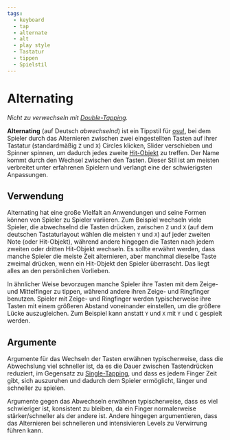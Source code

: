 ```yaml
---
tags:
  - keyboard
  - tap
  - alternate
  - alt
  - play style
  - Tastatur
  - tippen
  - Spielstil
---
```


# Alternating

*Nicht zu verwechseln mit [Double-Tapping](/wiki/Play_style/Double_tapping).*

**Alternating** (auf Deutsch *abwechselnd*) ist ein Tippstil für [osu!](/wiki/Game_mode/osu!), bei dem Spieler durch das Alternieren zwischen zwei eingestellten Tasten auf ihrer Tastatur (standardmäßig `Z` und `X`) Circles klicken, Slider verschieben und Spinner spinnen, um dadurch jedes zweite [Hit-Objekt](/wiki/Hit_object) zu treffen. Der Name kommt durch den Wechsel zwischen den Tasten. Dieser Stil ist am meisten verbreitet unter erfahrenen Spielern und verlangt eine der schwierigsten Anpassungen.

## Verwendung

Alternating hat eine große Vielfalt an Anwendungen und seine Formen können von Spieler zu Spieler variieren. Zum Beispiel wechseln viele Spieler, die abwechselnd die Tasten drücken, zwischen `Z` und `X` (auf dem deutschen Tastaturlayout wählen die meisten `Y` und `X`) auf jeder zweiten Note (oder Hit-Objekt), während andere hingegen die Tasten nach jedem zweiten oder dritten Hit-Objekt wechseln. Es sollte erwähnt werden, dass manche Spieler die meiste Zeit alternieren, aber manchmal dieselbe Taste zweimal drücken, wenn ein Hit-Objekt den Spieler überrascht. Das liegt alles an den persönlichen Vorlieben.

In ähnlicher Weise bevorzugen manche Spieler ihre Tasten mit dem Zeige- und Mittelfinger zu tippen, während andere ihren Zeige- und Ringfinger benutzen. Spieler mit Zeige- und Ringfinger werden typischerweise ihre Tasten mit einem größeren Abstand voneinander einstellen, um die größere Lücke auszugleichen. Zum Beispiel kann anstatt `Y` und `X` mit `Y` und `C` gespielt werden.

## Argumente

Argumente für das Wechseln der Tasten erwähnen typischerweise, dass die Abwechslung viel schneller ist, da es die Dauer zwischen Tastendrücken reduziert, im Gegensatz zu [Single-Tapping](/wiki/Play_style/Single-tapping), und dass es jedem Finger Zeit gibt, sich auszuruhen und dadurch dem Spieler ermöglicht, länger und schneller zu spielen.

Argumente gegen das Abwechseln erwähnen typischerweise, dass es viel schwieriger ist, konsistent zu bleiben, da ein Finger normalerweise stärker/schneller als der andere ist. Andere hingegen argumentieren, dass das Alternieren bei schnelleren und intensivieren Levels zu Verwirrung führen kann.
